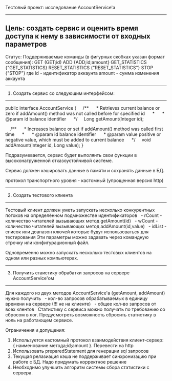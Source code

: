 Тестовый проект: исследование AccountService'а 

------------------------------------------------------------------------------------------------------
Цель: создать сервис и оценить время доступа к нему в зависимости от входных параметров
------------------------------------------------------------------------------------------------------

Статус:
Поддерживаемые команды (в фигурных скобках указан формат сообщения):
    GET (GET;id)
    ADD {ADD;id;amount}
    GET_STATISTICS {"GET_STATISTICS}
    RESET_STATISTICS {"RESET_STATISTICS"}
    STOP {"STOP"}
где id - идентификатор аккаунта
amount - сумма изменения аккаунта   

------------------------------------------------------------------------------------------------------
1. Создать сервис со следующим интерфейсом:
------------------------------------------------------------------------------------------------------
public interface AccountService
{
    /**
     * Retrieves current balance or zero if addAmount() method was not called before for specified id
     *
     * @param id balance identifier
     */
    Long getAmount(Integer id);

    /**
     * Increases balance or set if addAmount() method was called first time
     *
     * @param id balance identifier
     * @param value positive or negative value, which must be added to current balance
     */
    void addAmount(Integer id, Long value);
}

Подразумевается, сервис будет выполянть свои функции в высоконагруженной отказоустойчивой системе.

Сервис должен кэшировать данные в памяти и сохранять данные в БД.

протокол транспортного уровня - кастомный (упрощенная версия http)

------------------------------------------------------------------------------------------------------
2. Создать тестового клиента
------------------------------------------------------------------------------------------------------
Тестовый клиент должен уметь запускать несколько конкурентных потоков на определённом подмножестве идентификаторов
  - rCount - количество читателей вызывающих метод getAmount(id)
  - wCount - количество читателей вызывающих метод addAmount(id,value)
  - idList - список или доапазон ключей которые будут использоваться для тестирования
Эти параметры можно задавать через командную строчку или конфигурационный файл.

Одновременно можно запускать несколько тестовых клиентов на одном или разных компьютерах.

------------------------------------------------------------------------------------------------------
3. Получить стаистику обрабатки запросов на сервере AccountService'ом 
------------------------------------------------------------------------------------------------------
Для каждого из двух методов AccountService'а (getAmount, addAmount) нужно получить
  - кол-во запросов обрабатываемых в единицу времени на сервере (!!! не на клиенте) 
  - общее кол-во запросов от всех клентов
  
Статистику с сервиса можно получать по требованию со сбросом в лог.
Предусмотреть возможность сбросить статистику в ноль на работающем сервисе.

Ограничения и допущения:
1. Используется кастомный протокол взаимодействия клиент-сервер: { наименование метода;id;amount }. Перевести на http
2. Использовать preparedStatement для генерации sql запросов
3. Текущая релазиация кэша не поддерживает синхронизацию при работе с БД. Надо придумать корректное решение
4. Необходимо улучшить алгоритм системы сбора статистики с сервера.
